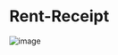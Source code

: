 # Rent-Receipt

![image](https://github.com/mdrrifat/Rent-Receipt/assets/90470184/ecb3f75b-b9f3-440a-be69-e168f9620245)

